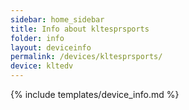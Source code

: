 ```yaml
---
sidebar: home_sidebar
title: Info about kltesprsports
folder: info
layout: deviceinfo
permalink: /devices/kltesprsports/
device: kltedv
---
```

{% include templates/device_info.md %}
